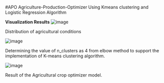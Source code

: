 #APO Agriculture-Production-Optimizer
Using Kmeans clustering and Logistic Regression Algorithm

**Visualization Results**
![image](https://github.com/deva-246/Agriculture-Production-Optimizer/assets/75877347/cbd13751-4d6b-4bf3-9262-26ebf82b0345)

Distribution of agricultural conditions

![image](https://github.com/deva-246/Agriculture-Production-Optimizer/assets/75877347/e56a0070-23d0-4ed2-95c9-bd0cf47615ac)

Determining the value of n_clusters as 4 from elbow method to support the implementation of K-means clustering algorithm.

![image](https://github.com/deva-246/Agriculture-Production-Optimizer/assets/75877347/c1d2f24c-e3ec-4ddb-945c-3ace0805f588)

Result of the Agricultural crop optimizer model.



